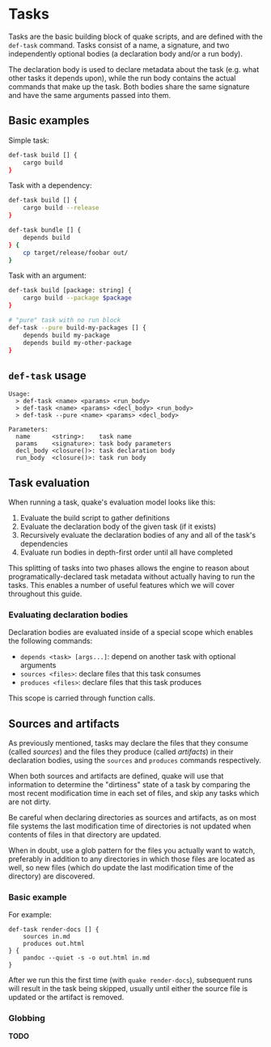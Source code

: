 # Tasks

Tasks are the basic building block of quake scripts, and are defined with the `def-task` command.
Tasks consist of a name, a signature, and two independently optional bodies (a declaration body and/or a run body).

The declaration body is used to declare metadata about the task (e.g. what other tasks it depends upon), while the run body contains the actual commands that make up the task.
Both bodies share the same signature and have the same arguments passed into them.

## Basic examples

Simple task:

```sh
def-task build [] {
    cargo build
}
```

Task with a dependency:

```sh
def-task build [] {
    cargo build --release
}

def-task bundle [] {
    depends build
} {
    cp target/release/foobar out/
}
```

Task with an argument:

```sh
def-task build [package: string] {
    cargo build --package $package
}

# "pure" task with no run block
def-task --pure build-my-packages [] {
    depends build my-package
    depends build my-other-package
}
```

## `def-task` usage

```
Usage:
  > def-task <name> <params> <run_body>
  > def-task <name> <params> <decl_body> <run_body>
  > def-task --pure <name> <params> <decl_body>

Parameters:
  name      <string>:    task name
  params    <signature>: task body parameters
  decl_body <closure()>: task declaration body
  run_body  <closure()>: task run body
```

## Task evaluation

When running a task, quake's evaluation model looks like this:

1. Evaluate the build script to gather definitions
2. Evaluate the declaration body of the given task (if it exists)
3. Recursively evaluate the declaration bodies of any and all of the task's dependencies
4. Evaluate run bodies in depth-first order until all have completed

This splitting of tasks into two phases allows the engine to reason about programatically-declared task metadata without actually having to run the tasks.
This enables a number of useful features which we will cover throughout this guide.

### Evaluating declaration bodies

Declaration bodies are evaluated inside of a special scope which enables the following commands:

- `depends <task> [args...]`: depend on another task with optional arguments
- `sources <files>`: declare files that this task consumes
- `produces <files>`: declare files that this task produces

This scope is carried through function calls.

## Sources and artifacts

As previously mentioned, tasks may declare the files that they consume (called *sources*) and the files they produce (called *artifacts*) in their declaration bodies, using the `sources` and `produces` commands respectively.

When both sources and artifacts are defined, quake will use that information to determine the "dirtiness" state of a task by comparing the most recent modification time in each set of files, and skip any tasks which are not dirty.

<div class="warning">
Be careful when declaring directories as sources and artifacts, as on most file systems the last modification time of directories is not updated when contents of files in that directory are updated.

When in doubt, use a glob pattern for the files you actually want to watch, preferably in addition to any directories in which those files are located as well, so new files (which do update the last modification time of the directory) are discovered.
</div>

### Basic example

For example:

```
def-task render-docs [] {
    sources in.md
    produces out.html
} {
    pandoc --quiet -s -o out.html in.md
}
```

After we run this the first time (with `quake render-docs`), subsequent runs will result in the task being skipped, usually until either the source file is updated or the artifact is removed.

### Globbing

**TODO**
